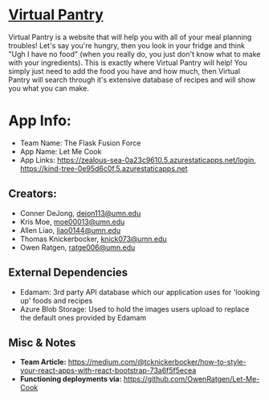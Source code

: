 # <a href="https://kind-tree-0e95d6c0f.5.azurestaticapps.net">Virtual Pantry</a>
Virtual Pantry is a website that will help you with all of your meal planning troubles! Let's say you're hungry, then you look in your fridge and think "Ugh I have no food" (when you really do, you just don't know what to make with your ingredients). This is exactly where Virtual Pantry will help! You simply just need to add the food you have and how much, then Virtual Pantry will search through it's extensive database of recipes and will show you what you can make.

# App Info:
- Team Name: The Flask Fusion Force
- App Name: Let Me Cook
- App Links: https://zealous-sea-0a23c9610.5.azurestaticapps.net/login, https://kind-tree-0e95d6c0f.5.azurestaticapps.net

## Creators:
- Conner DeJong, dejon113@umn.edu
- Kris Moe, moe00013@umn.edu
- Allen Liao, liao0144@umn.edu
- Thomas Knickerbocker, knick073@umn.edu
- Owen Ratgen, ratge006@umn.edu


## External Dependencies
- Edamam: 3rd party API database which our application uses for 'looking up' foods and recipes
- Azure Blob Storage: Used to hold the images users upload to replace the default ones provided by Edamam

## Misc & Notes
- **Team Article:** https://medium.com/@tcknickerbocker/how-to-style-your-react-apps-with-react-bootstrap-73a6f5f5ecea <br>
- **Functioning deployments via:** https://github.com/OwenRatgen/Let-Me-Cook
